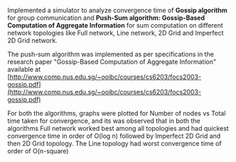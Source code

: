 Implemented a simulator to analyze convergence time of **Gossip algorithm** for group communication and **Push-Sum algorithm: Gossip-Based Computation of Aggregate Information** for sum computation on different network topologies like Full network, Line network, 2D Grid and Imperfect 2D Grid network. 

The push-sum algorithm was implemented as per specifications in the research paper "Gossip-Based Computation of Aggregate Information" available at [http://www.comp.nus.edu.sg/~ooibc/courses/cs6203/focs2003-gossip.pdf](http://www.comp.nus.edu.sg/~ooibc/courses/cs6203/focs2003-gossip.pdf)

For both the algorithms, graphs were plotted for Number of nodes vs Total time taken for convergence, and its was observed that in both the algorithms Full network worked best among all topologies and had quickest convergence time in order of O(log n) followed by Imperfect 2D Grid and then 2D Grid topology. The Line topology had worst convergence time of order of O(n-square)
